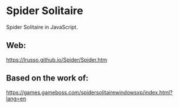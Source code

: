 # Spider Solitaire

Spider Solitaire in JavaScript.

## Web:

https://lrusso.github.io/Spider/Spider.htm

## Based on the work of:

https://games.gameboss.com/spidersolitairewindowsxp/index.html?lang=en
